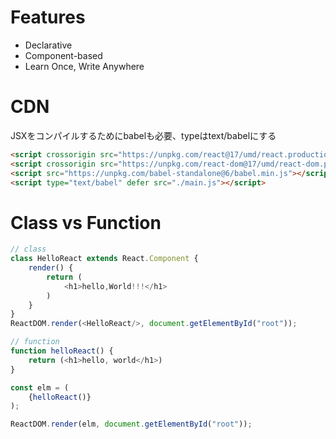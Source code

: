 # Features
- Declarative
- Component-based
- Learn Once, Write Anywhere

# CDN
JSXをコンパイルするためにbabelも必要、typeはtext/babelにする
```html
<script crossorigin src="https://unpkg.com/react@17/umd/react.production.min.js"></script>
<script crossorigin src="https://unpkg.com/react-dom@17/umd/react-dom.production.min.js"></script>
<script src="https://unpkg.com/babel-standalone@6/babel.min.js"></script>
<script type="text/babel" defer src="./main.js"></script>
```

# Class vs Function
```js
// class
class HelloReact extends React.Component {
    render() {
        return (
            <h1>hello,World!!!</h1>
        )
    }
}
ReactDOM.render(<HelloReact/>, document.getElementById("root"));

// function
function helloReact() {
    return (<h1>hello, world</h1>)
}

const elm = (
    {helloReact()}
);

ReactDOM.render(elm, document.getElementById("root"));
```
